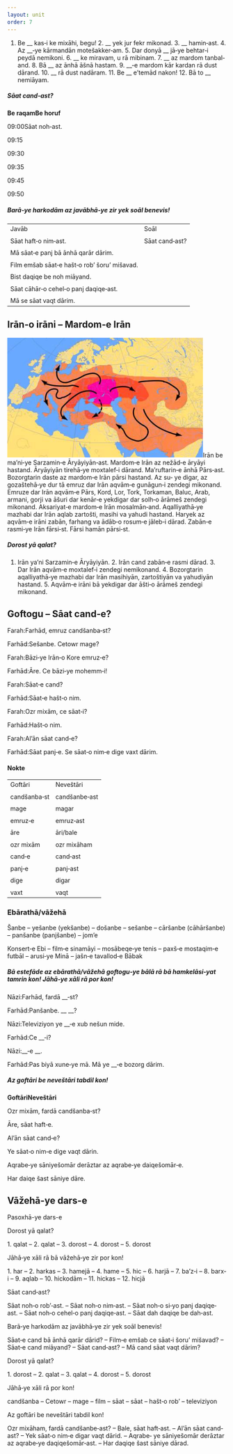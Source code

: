 ```yaml
---
layout: unit
order: 7
---
```











1.  Be \_\_ kas‐i ke mixāhi, begu! 2.  \_\_ yek jur fekr mikonad. 3.  \_\_ hamin‐ast. 4.  Az \_\_‐ye kārmandān motešakker‐am. 5.  Dar donyā \_\_ jā‐ye behtar‐i peydā nemikoni. 6.  \_\_ ke miravam, u rā mibinam. 7.  \_\_ az mardom tanbal‐and. 8.  Bā \_\_ az ānhā āšnā hastam. 9.  \_\_‐e mardom kār kardan rā dust dārand. 10. \_\_ rā dust nadāram. 11. Be \_\_ e’temād nakon! 12. Bā to \_\_ nemiāyam.

##### Sāat cand‐ast?

**Be raqamBe horuf**

09:00Sāat noh‐ast.

09:15

09:30

09:35

09:45

09:50

##### Barā‐ye harkodām az javābhā‐ye zir yek soāl benevis!

|                                              |                |
|--------------------------------------------|-------------- |
| Javāb                                        | Soāl           |
|                                              |                |
| Sāat haft‐o nim‐ast.                         | Sāat cand‐ast? |
|                                              |                |
| Mā sāat‐e panj bā ānhā qarār dārim.          |                |
|                                              |                |
| Film emšab sāat‐e hašt‐o rob’ šoru’ mišavad. |                |
|                                              |                |
| Bist daqiqe be noh miāyand.                  |                |
|                                              |                |
| Sāat cāhār‐o cehel‐o panj daqiqe‐ast.        |                |
|                                              |                |
| Mā se sāat vaqt dārim.                       |                |

## Irān‐o irāni – Mardom‐e Irān

![   Tasvir·e 3: Naqše‐ye kuc‐e mardonām‐e hendoorupāyi, azjomle mohājerat‐e Āryāyiyān be Irān dar hezāre‐ye dovvom‐e piš az milād](Pictures/10000000000001C200000113BA9B703FBEBE42CA.jpg)Irān be ma’ni‐ye Sarzamin‐e Āryāyiyān‐ast. Mardom‐e Irān az nežād‐e āryāyi hastand. Āryāyiyān tirehā‐ye moxtalef‐i dārand. Ma’ruftarin‐e ānhā Pārs‐ast. Bozorgtarin daste az mardom‐e Irān pārsi hastand. Az su‐ ye digar, az gozaštehā‐ye dur tā emruz dar Irān aqvām‐e gunāgun‐i zendegi mikonand. Emruze dar Irān aqvām‐e Pārs, Kord, Lor, Tork, Torkaman, Baluc, Arab, armani, gorji va āšuri dar kenār‐e yekdigar dar solh‐o ārāmeš zendegi mikonand. Aksariyat‐e mardom‐e Irān mosalmān‐and. Aqalliyathā‐ye mazhabi dar Irān aqlab zartošti, masihi va yahudi hastand. Haryek az aqvām‐e irāni zabān, farhang va ādāb‐o rosum‐e jāleb‐i dārad. Zabān‐e rasmi‐ye Irān fārsi‐st. Fārsi hamān pārsi‐st.

##### Dorost yā qalat?

1.  Irān ya’ni Sarzamin‐e Āryāyiyān. 2.  Irān cand zabān‐e rasmi dārad. 3.  Dar Irān aqvām‐e moxtalef‐i zendegi nemikonand. 4.  Bozorgtarin aqalliyathā‐ye mazhabi dar Irān masihiyān, zartoštiyān     va yahudiyān hastand. 5.  Aqvām‐e irāni bā yekdigar dar āšti‐o ārāmeš zendegi mikonand.

## Goftogu – Sāat cand‐e?

Farah:Farhād, emruz candšanba‐st?

Farhād:Sešanbe. Cetowr mage?

Farah:Bāzi‐ye Irān‐o Kore emruz‐e?

Farhād:Āre. Ce bāzi‐ye mohemm‐i!

Farah:Sāat‐e cand?

Farhād:Sāat‐e hašt‐o nim.

Farah:Ozr mixām, ce sāat‐i?

Farhād:Hašt‐o nim.

Farah:Al’ān sāat cand‐e?

Farhād:Sāat panj‐e. Se sāat‐o nim‐e dige vaxt dārim.

#### Nokte

|              |               |
|------------|------------- |
| Goftāri      | Neveštāri     |
|              |               |
| candšanba‐st | candšanbe‐ast |
|              |               |
| mage         | magar         |
|              |               |
| emruz‐e      | emruz‐ast     |
|              |               |
| āre          | āri/bale      |
|              |               |
| ozr mixām    | ozr mixāham   |
|              |               |
| cand‐e       | cand‐ast      |
|              |               |
| panj‐e       | panj‐ast      |
|              |               |
| dige         | digar         |
|              |               |
| vaxt         | vaqt          |

### Ebārathā/vāžehā

Šanbe – yešanbe (yekšanbe) – došanbe – sešanbe – cāršanbe (cāhāršanbe) – panšanbe (panjšanbe) – jom’e

Konsert‐e Ebi – film‐e sinamāyi – mosābeqe‐ye tenis – paxš‐e mostaqim‐e futbāl – arusi‐ye Minā – jašn‐e tavallod‐e Bābak

##### Bā estefāde az ebārathā/vāžehā goftogu‐ye bālā rā bā hamkelāsi‐yat tamrin kon! Jāhā‐ye xāli rā por kon!

Nāzi:Farhād, fardā \_\_‐st?

Farhād:Panšanbe. \_\_ \_\_?

Nāzi:Televiziyon ye \_\_‐e xub nešun mide.

Farhād:Ce \_\_‐i?

Nāzi:\_\_‐e \_\_.

Farhād:Pas biyā xune‐ye mā. Mā ye \_\_‐e bozorg dārim.

##### Az goftāri be neveštāri tabdil kon!

**GoftāriNeveštāri**

Ozr mixām, fardā candšanba‐st?

Āre, sāat haft‐e.

Al’ān sāat cand‐e?

Ye sāat‐o nim‐e dige vaqt dārin.

Aqrabe‐ye sāniyešomār derāztar az aqrabe‐ye daiqešomār‐e.

Har daiqe šast sāniye dāre.

## Vāžehā-ye dars-e 

Pasoxhā-ye dars-e 

Dorost yā qalat?

1\. qalat – 2. qalat – 3. dorost – 4. dorost – 5. dorost

Jāhā‐ye xāli rā bā vāžehā‐ye zir por kon!

1\. har – 2. harkas – 3. hamejā – 4. hame – 5. hic – 6. harjā – 7. ba’z‐i – 8. barx‐i – 9. aqlab – 10. hickodām – 11. hickas – 12. hicjā

Sāat cand‐ast?

Sāat noh‐o rob’‐ast. – Sāat noh‐o nim‐ast. – Sāat noh‐o si‐yo panj daqiqe‐ast. – Sāat noh‐o cehel‐o panj daqiqe‐ast. – Sāat dah daqiqe be dah‐ast.

Barā‐ye harkodām az javābhā‐ye zir yek soāl benevis!

Sāat‐e cand bā ānhā qarār dārid? – Film‐e emšab ce sāat‐i šoru’ mišavad? – Sāat‐e cand miāyand? – Sāat cand‐ast? – Mā cand sāat vaqt dārim?

Dorost yā qalat?

1\. dorost – 2. qalat – 3. qalat – 4. dorost – 5. dorost

Jāhā‐ye xāli rā por kon!

candšanba – Cetowr – mage – film – sāat – sāat – hašt‐o rob’ – televiziyon

Az goftāri be neveštāri tabdil kon!

Ozr mixāham, fardā candšanbe‐ast? – Bale, sāat haft‐ast. – Al’ān sāat cand‐ast? – Yek sāat‐o nim‐e digar vaqt dārid. – Aqrabe‐ ye sāniyešomār derāztar az aqrabe‐ye daqiqešomār‐ast. – Har daqiqe šast sāniye dārad.

